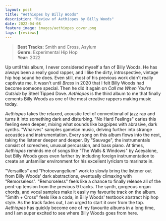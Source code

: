 ```yaml
---
layout: post
title: "Aethiopes by Billy Woods"
description: "Review of Aethiopes by Billy Woods"
date: 2022-04-08
feature_image: images/aethiopes_cover.png
tags: [reviews]
---
```


>**Best Tracks:** Smith and Cross, Asylum<br>
>**Genre:** Experimental Hip Hop<br>
>**Year:** 2022

Up until this album, I never considered myself a fan of Billy Woods. He has always been a really good rapper, and I like the dirty, introspective, vintage hip hop sound he does. Even still, most of his previous work didn't really captivate me. It wasn't until *Brass* in 2020 that I felt Billy Woods had become someone special. Then he did it again on *Call me When You're Outside* by Steel Tipped Dove. *Aethiopes* is the third album to me that finally cements Billy Woods as one of the most creative rappers making music today.

<!--more-->

*Aethiopes* takes the relaxed, acoustic feel of conventional of jazz rap and turns it into something dark and disturbing. "No Hard Feelings" caries this feeling even deeper, mixing what sounds like bagpipes with abrasive, dark synths. "Wharves" samples gamelan music, delving further into strange acoustics and instrumentation.
Every song on this album flows into the next, taking the listener deeper and deeper. By "Sauvage", the instrumentals consist of screeches, unusual percussion, and bass piano. At times, *Aethiopes* reminds me of songs like "The Walls & Windows" by Aceyalone, but Billy Woods goes even farther by including foreign instrumentation to create an unfamiliar environment for his excellent lyricism to marinate in.

"Versailles" and "Protoevangelium" work to slowly bring the listener out from Billy Woods' dark abstractions, eventually climaxing with "Remorseless". "Remorseless" feels like a chance to finally release all of the pent-up tension from the previous 9 tracks. The synth, gorgeous organ chords, and vocal samples make it easily my favourite track on the album. "Smith + Cross" feels like a coda, in Billy Woods' textbook abstract hip hop style. As the track fades out, I am urged to start it over from the top. *Aethiopes* has quickly become one of my favourite albums in a long time, and I am super excited to see where Billy Woods goes from here.